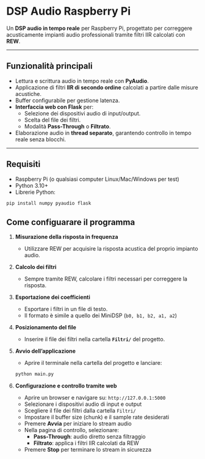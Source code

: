 # DSP Audio Raspberry Pi

Un **DSP audio in tempo reale** per Raspberry Pi, progettato per correggere acusticamente impianti audio professionali tramite filtri IIR calcolati con **REW**.

---

## Funzionalità principali

- Lettura e scrittura audio in tempo reale con **PyAudio**.  
- Applicazione di filtri **IIR di secondo ordine** calcolati a partire dalle misure acustiche.  
- Buffer configurabile per gestione latenza.  
- **Interfaccia web con Flask** per:
  - Selezione dei dispositivi audio di input/output.  
  - Scelta del file dei filtri.  
  - Modalità **Pass-Through** o **Filtrato**.  
- Elaborazione audio in **thread separato**, garantendo controllo in tempo reale senza blocchi.

---

## Requisiti

- Raspberry Pi (o qualsiasi computer Linux/Mac/Windows per test)  
- Python 3.10+  
- Librerie Python:

```bash
pip install numpy pyaudio flask
```


## Come configuarare il programma

1. **Misurazione della risposta in frequenza**  
   - Utilizzare REW per acquisire la risposta acustica del proprio impianto audio.

2. **Calcolo dei filtri**  
   - Sempre tramite REW, calcolare i filtri necessari per correggere la risposta.

3. **Esportazione dei coefficienti**  
   - Esportare i filtri in un file di testo.  
   - Il formato è simile a quello dei MiniDSP (`b0, b1, b2, a1, a2`)

4. **Posizionamento del file**  
   - Inserire il file dei filtri nella cartella **`Filtri/`** del progetto.

5. **Avvio dell’applicazione**  
   - Aprire il terminale nella cartella del progetto e lanciare:
   ```bash
   python main.py
   
6. **Configurazione e controllo tramite web**  
   - Aprire un browser e navigare su: `http://127.0.0.1:5000`  
   - Selezionare i dispositivi audio di input e output  
   - Scegliere il file dei filtri dalla cartella `Filtri/`  
   - Impostare il buffer size (chunk) e il sample rate desiderati  
   - Premere **Avvia** per iniziare lo stream audio  
   - Nella pagina di controllo, selezionare:
     - **Pass-Through**: audio diretto senza filtraggio  
     - **Filtrato**: applica i filtri IIR calcolati da REW  
   - Premere **Stop** per terminare lo stream in sicurezza




